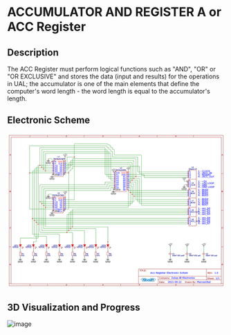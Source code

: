 **ACCUMULATOR AND REGISTER A or ACC Register**
===============================

Description 
-------

The ACC Register must perform logical functions such as "AND", "OR" or "OR EXCLUSIVE" and stores the data (input and results) for the operations in UAL; the accumulator is one of the main elements that define the computer's word length - the word length is equal to the accumulator's length. 


Electronic Scheme
-------

![image](https://raw.githubusercontent.com/aragonxpd154/8-bit-computer/main/ACC%20REGISTER/1.0V/Schematic_ACC%20Register_2021-10-02.png)


3D Visualization and Progress
-------

![image](https://i.imgur.com/ElBRN8j.png)
